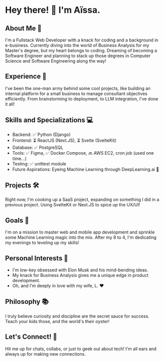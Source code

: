 # Hey there! 👋 I'm Aïssa.

## About Me 🚀

I'm a Fullstack Web Developer with a knack for coding and a background in e-business.
Currently diving into the world of Business Analysis for my Master's degree, but my heart belongs to coding.
Dreaming of becoming a Software Engineer and planning to stack up those degrees in Computer Science and Software Engineering along the way!

## Experience 💼

I've been the one-man army behind some cool projects, like building an internal platform for a small business to manage consultant objectives efficiently.
From brainstorming to deployment, to LLM integration, I've done it all!

## Skills and Specializations 💻

- Backend: ✅ Python (Django)
- Frontend: ⏳ ReactJS (Next.JS), ⏳ Svelte (SvelteKit)
- Database: ✅ PostgreSQL
- Tools: ✅ Figma, ✅ Docker Compose, 🔜 AWS EC2, cron job (used one time...)
- Testing: ✅ unittest module
- Future Aspirations: Eyeing Machine Learning through DeepLearning.ai 🤖

## Projects 🛠️

Right now, I'm cooking up a SaaS project, expanding on something I did in a previous project. Using SvelteKit or Next.JS to spice up the UX/UI!

## Goals 🎯

I'm on a mission to master web and mobile app development and sprinkle some Machine Learning magic into the mix. After my 8 to 4, I'm dedicating my evenings to leveling up my skills!

## Personal Interests 🌟

- I'm low-key obsessed with Elon Musk and his mind-bending ideas.
- My knack for Business Analysis gives me a unique edge in product development.
- Oh, and I'm deeply in love with my wife, L. ❤

## Philosophy 📚

I truly believe curiosity and discipline are the secret sauce for success. Teach your kids those, and the world's their oyster!

## Let's Connect! 🤝

Hit me up for chats, collabs, or just to geek out about tech! I'm all ears and always up for making new connections.
